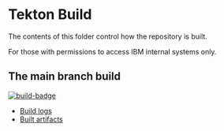 # Tekton Build

The contents of this folder control how the repository is built.

For those with permissions to access IBM internal systems only.

## The main branch build
[![build-badge](https://javadev-cicsk8s.hursley.ibm.com/samples-cics-java-liberty-springboot-asynchronous/main/build-info/build-status-badge.svg)](
https://javadev-cicsk8s.hursley.ibm.com/samples-cics-java-liberty-springboot-asynchronous/main/)

- [Build logs](https://javadev-cicsk8s.hursley.ibm.com/samples-cics-java-liberty-springboot-asynchronous/main/build-info/logs/)
- [Built artifacts](https://javadev-cicsk8s.hursley.ibm.com/samples-cics-java-liberty-springboot-asynchronous/main/artifacts/)